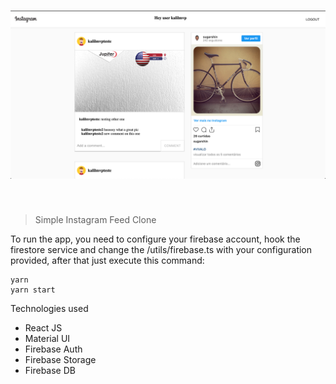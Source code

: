 # ![](public/assets/root.png)

<br/>
  
> Simple Instagram Feed Clone

To run the app, you need to configure your firebase account, hook the firestore service and change the /utils/firebase.ts with your configuration provided, after that just execute this command:
<br />

```
yarn
yarn start
```

Technologies used

- React JS
- Material UI
- Firebase Auth
- Firebase Storage
- Firebase DB